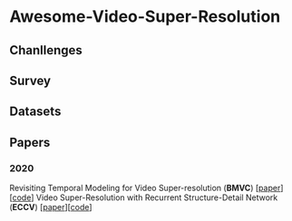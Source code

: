# Awesome-Video-Super-Resolution

## Chanllenges

## Survey

## Datasets

## Papers
### 2020

Revisiting Temporal Modeling for Video Super-resolution (**BMVC**) [[paper](https://arxiv.org/abs/2001.03360)][[code](https://gjy3035.github.io/NWPU-Crowd-Sample-Code/)]
Video Super-Resolution with Recurrent Structure-Detail Network (**ECCV**) [[paper](https://arxiv.org/abs/2001.03360)][[code](https://gjy3035.github.io/NWPU-Crowd-Sample-Code/)]
